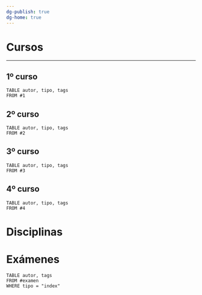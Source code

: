 ```yaml
---
dg-publish: true
dg-home: true
---
```


# Cursos
- - -
## 1º curso
```dataview
TABLE autor, tipo, tags
FROM #1
```
## 2º curso
```dataview
TABLE autor, tipo, tags
FROM #2
```
## 3º curso
```dataview
TABLE autor, tipo, tags
FROM #3
```
## 4º curso
```dataview
TABLE autor, tipo, tags
FROM #4
```


# Disciplinas


# Exámenes
```dataview
TABLE autor, tags
FROM #examen 
WHERE tipo = "index"
```
